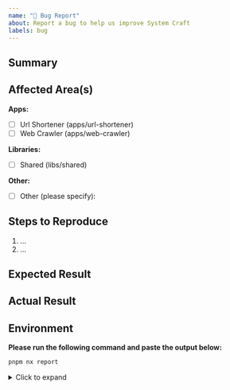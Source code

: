 ```yaml
---
name: "🐞 Bug Report"
about: Report a bug to help us improve System Craft
labels: bug
---
```


## Summary
<!-- Briefly describe the bug you are experiencing. -->

## Affected Area(s)
**Apps:**
- [ ] Url Shortener (apps/url-shortener)
- [ ] Web Crawler (apps/web-crawler)
<!-- Selecting an app includes its E2E tests if relevant -->

**Libraries:**
- [ ] Shared (libs/shared)

**Other:**
- [ ] Other (please specify):
<!-- describe here -->

## Steps to Reproduce
1. ...
2. ...

## Expected Result
<!-- Describe what you expected to happen. For example: "The shortened URL should redirect to the original URL." -->

## Actual Result
<!-- Describe what actually happened. Include error messages, logs, or screenshots if possible. For example: "The shortened URL returns a 404 error." -->

## Environment
**Please run the following command and paste the output below:**
```bash
pnpm nx report
```
<details>
<summary>Click to expand</summary>

```
(paste output here)
```
</details>